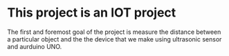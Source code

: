 # This project is an IOT project
The first and foremost goal of the project is measure the distance between a particular object and the the device that we make using ultrasonic sensor and aurduino UNO.
